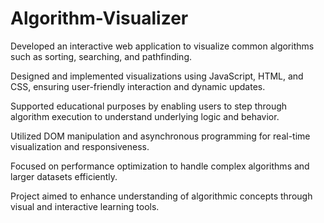 # Algorithm-Visualizer

Developed an interactive web application to visualize common algorithms such as sorting, searching, and pathfinding.

Designed and implemented visualizations using JavaScript, HTML, and CSS, ensuring user-friendly interaction and dynamic updates.

Supported educational purposes by enabling users to step through algorithm execution to understand underlying logic and behavior.

Utilized DOM manipulation and asynchronous programming for real-time visualization and responsiveness.

Focused on performance optimization to handle complex algorithms and larger datasets efficiently.

Project aimed to enhance understanding of algorithmic concepts through visual and interactive learning tools.
